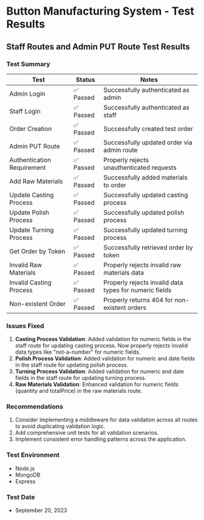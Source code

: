 # Button Manufacturing System - Test Results

## Staff Routes and Admin PUT Route Test Results

### Test Summary

| Test | Status | Notes |
|------|--------|-------|
| Admin Login | ✅ Passed | Successfully authenticated as admin |
| Staff Login | ✅ Passed | Successfully authenticated as staff |
| Order Creation | ✅ Passed | Successfully created test order |
| Admin PUT Route | ✅ Passed | Successfully updated order via admin route |
| Authentication Requirement | ✅ Passed | Properly rejects unauthenticated requests |
| Add Raw Materials | ✅ Passed | Successfully added materials to order |
| Update Casting Process | ✅ Passed | Successfully updated casting process |
| Update Polish Process | ✅ Passed | Successfully updated polish process |
| Update Turning Process | ✅ Passed | Successfully updated turning process |
| Get Order by Token | ✅ Passed | Successfully retrieved order by token |
| Invalid Raw Materials | ✅ Passed | Properly rejects invalid raw materials data |
| Invalid Casting Process | ✅ Passed | Properly rejects invalid data types for numeric fields |
| Non-existent Order | ✅ Passed | Properly returns 404 for non-existent orders |

### Issues Fixed

1. **Casting Process Validation**: Added validation for numeric fields in the staff route for updating casting process. Now properly rejects invalid data types like "not-a-number" for numeric fields.
2. **Polish Process Validation**: Added validation for numeric and date fields in the staff route for updating polish process.
3. **Turning Process Validation**: Added validation for numeric and date fields in the staff route for updating turning process.
4. **Raw Materials Validation**: Enhanced validation for numeric fields (quantity and totalPrice) in the raw materials route.

### Recommendations

1. Consider implementing a middleware for data validation across all routes to avoid duplicating validation logic.
2. Add comprehensive unit tests for all validation scenarios.
3. Implement consistent error handling patterns across the application.

### Test Environment

- Node.js
- MongoDB
- Express

### Test Date

- September 20, 2023